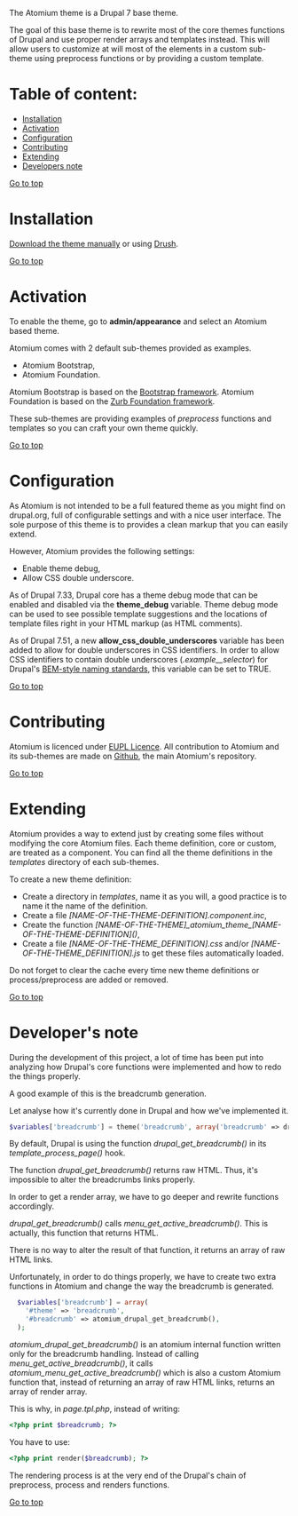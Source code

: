 The Atomium theme is a Drupal 7 base theme.

The goal of this base theme is to rewrite most of the core themes functions of Drupal and use proper render arrays and
templates instead.
This will allow users to customize at will most of the elements in a custom sub-theme using preprocess functions or by
providing a custom template.

Table of content:
=================
- [Installation](#installation)
- [Activation](#activation)
- [Configuration](#configuration)
- [Contributing](#contributing)
- [Extending](#extending)
- [Developers note](#notes)

[Go to top](#table-of-content)

# Installation
[Download the theme manually](https://www.drupal.org/docs/7/extending-drupal/installing-themes) or using [Drush](https://drupal.org/project/drush).

[Go to top](#table-of-content)

# Activation
To enable the theme, go to **admin/appearance** and select an Atomium based theme.

Atomium comes with 2 default sub-themes provided as examples.

 - Atomium Bootstrap,
 - Atomium Foundation.
 
Atomium Bootstrap is based on the [Bootstrap framework](https://getbootstrap.com/).
Atomium Foundation is based on the [Zurb Foundation framework](https://foundation.zurb.com/).

These sub-themes are providing examples of *preprocess* functions and templates so you can craft your own theme quickly.

[Go to top](#table-of-content)

# Configuration
As Atomium is not intended to be a full featured theme as you might find on drupal.org, full of configurable settings
and with a nice user interface.
The sole purpose of this theme is to provides a clean markup that you can easily extend.

However, Atomium provides the following settings:

 - Enable theme debug,
 - Allow CSS double underscore.
 
As of Drupal 7.33, Drupal core has a theme debug mode that can be enabled and disabled via the
**theme_debug** variable.
Theme debug mode can be used to see possible template suggestions and the locations of template files right in your HTML
markup (as HTML comments).

As of Drupal 7.51, a new **allow_css_double_underscores** variable has been added to allow for double underscores
in CSS identifiers. In order to allow CSS identifiers to contain double underscores (*.example__selector*) for Drupal's
[BEM-style naming standards](http://getbem.com/), this variable can be set to TRUE.

[Go to top](#table-of-content)

# Contributing

Atomium is licenced under [EUPL Licence](https://en.wikipedia.org/wiki/European_Union_Public_Licence).
All contribution to Atomium and its sub-themes are made on [Github](https://github.com/ec-europa/atomium), the main
Atomium's repository.

[Go to top](#table-of-content)

# Extending

Atomium provides a way to extend just by creating some files without modifying the core Atomium files.
Each theme definition, core or custom, are treated as a component.
You can find all the theme definitions in the *templates* directory of each sub-themes.

To create a new theme definition:

 - Create a directory in *templates*, name it as you will, a good practice is to name it the name of the definition.
 - Create a file *[NAME-OF-THE-THEME-DEFINITION].component.inc*,
 - Create the function *[NAME-OF-THE-THEME]\_atomium_theme\_[NAME-OF-THE-THEME-DEFINITION]\()*,
 - Create a file *[NAME-OF-THE-THEME_DEFINITION].css* and/or *[NAME-OF-THE-THEME_DEFINITION].js* to get these files
  automatically loaded.
  
Do not forget to clear the cache every time new theme definitions or process/preprocess are added or removed.

[Go to top](#table-of-content)

# Developer's note

During the development of this project, a lot of time has been put into analyzing how Drupal's core functions were
implemented and how to redo the things properly.

A good example of this is the breadcrumb generation.

Let analyse how it's currently done in Drupal and how we've implemented it.

````php
$variables['breadcrumb'] = theme('breadcrumb', array('breadcrumb' => drupal_get_breadcrumb()));
````

By default, Drupal is using the function *drupal_get_breadcrumb()* in its *template_process_page()* hook.

The function *drupal_get_breadcrumb()* returns raw HTML.
Thus, it's impossible to alter the breadcrumbs links properly.

In order to get a render array, we have to go deeper and rewrite functions accordingly.

*drupal_get_breadcrumb()* calls *menu_get_active_breadcrumb()*. This is actually, this function that returns HTML.

There is no way to alter the result of that function, it returns an array of raw HTML links.

Unfortunately, in order to do things properly, we have to create two extra functions in Atomium and change the way
the breadcrumb is generated.

````php
  $variables['breadcrumb'] = array(
    '#theme' => 'breadcrumb',
    '#breadcrumb' => atomium_drupal_get_breadcrumb(),
  );
````

*atomium_drupal_get_breadcrumb()* is an atomium internal function written only for the breadcrumb handling.
Instead of calling *menu_get_active_breadcrumb()*, it calls *atomium_menu_get_active_breadcrumb()* which is also a
custom Atomium function that, instead of returning an array of raw HTML links, returns an array of render array.

This is why, in *page.tpl.php*, instead of writing:

````php
<?php print $breadcrumb; ?>
````

You have to use:

````php
<?php print render($breadcrumb); ?>
````

The rendering process is at the very end of the Drupal's chain of preprocess, process and renders functions.

[Go to top](#table-of-content)
